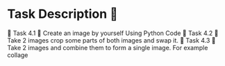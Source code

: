 # Task Description 📄


🔅 Task 4.1
📌 Create an image by yourself Using Python Code 
🔅 Task 4.2
📌 Take 2 images crop some parts of both images and swap it. 
🔅 Task 4.3
📌 Take 2 images and combine them to form a single image. For example collage 
